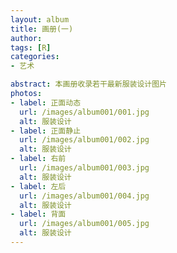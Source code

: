 ```yaml
---
layout: album
title: 画册(一)
author: 
tags: [R]
categories:
- 艺术

abstract: 本画册收录若干最新服装设计图片
photos:
- label: 正面动态
  url: /images/album001/001.jpg
  alt: 服装设计
- label: 正面静止
  url: /images/album001/002.jpg
  alt: 服装设计
- label: 右前
  url: /images/album001/003.jpg
  alt: 服装设计
- label: 左后
  url: /images/album001/004.jpg
  alt: 服装设计
- label: 背面
  url: /images/album001/005.jpg
  alt: 服装设计
---
```

